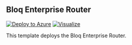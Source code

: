 ## Bloq Enterprise Router

[![Deploy to Azure](http://azuredeploy.net/deploybutton.png)](https://portal.azure.com/#create/Microsoft.Template/uri/https%3A%2F%2Fraw.githubusercontent.com%2Ffaiz-bloq%2Fazure-quickstart-templates%2Fber-on-ubuntu%2Fber-on-ubuntu%2Fazuredeploy.json)
[![Visualize](http://armviz.io/visualizebutton.png)](http://armviz.io/#/?load=https%3A%2F%2Fraw.githubusercontent.com%2Ffaiz-bloq%2Fazure-quickstart-templates%2Fber-on-ubuntu%2Fber-on-ubuntu%2Fazuredeploy.json)

This template deploys the Bloq Enterprise Router.

